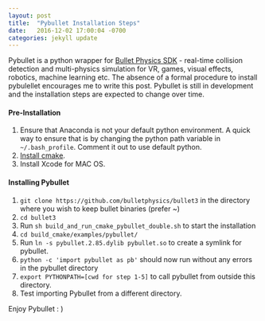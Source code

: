 ```yaml
---
layout: post
title:  "Pybullet Installation Steps"
date:   2016-12-02 17:00:04 -0700
categories: jekyll update
---
```


Pybullet is a python wrapper for [Bullet Physics SDK](https://github.com/bulletphysics/bullet3) -  real-time collision detection and multi-physics simulation for VR, games, visual effects, robotics, machine learning etc. The absence of a formal procedure to install pybulellet encourages me to write this post. Pybullet is still in development and the installation steps are expected to change over time.  

#### Pre-Installation  
1. Ensure that Anaconda is not your default python environment. A quick way to ensure that is by changing the python path variable in `~/.bash_profile`. Comment it out to use default python.
2. [Install cmake](https://cmake.org/install/).
3. Install Xcode for MAC OS.  

#### Installing Pybullet
1. `git clone https://github.com/bulletphysics/bullet3` in the directory where you wish to keep bullet binaries (prefer ~)
2. `cd bullet3`
3. Run `sh build_and_run_cmake_pybullet_double.sh` to start the installation
4. `cd build_cmake/examples/pybullet/`
5. Run `ln -s pybullet.2.85.dylib pybullet.so` to create a symlink for pybullet. 
6. `python -c 'import pybullet as pb'` should now run without any errors in the pybullet directory
7. `export PYTHONPATH=[cwd for step 1-5]` to call pybullet from outside this directory. 
8. Test importing Pybullet from a different directory. 


Enjoy Pybullet : )
